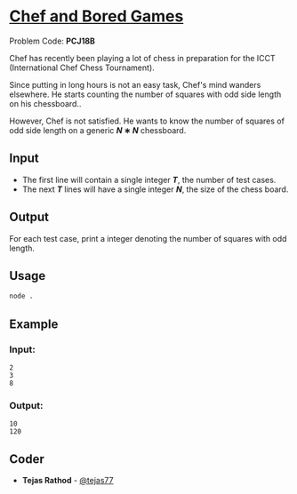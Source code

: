 
# [Chef and Bored Games](https://www.codechef.com/problems/PCJ18B)
Problem Code: **PCJ18B**

Chef has recently been playing a lot of chess in preparation for the ICCT (International Chef Chess Tournament).

Since putting in long hours is not an easy task, Chef's mind wanders elsewhere. He starts counting the number of squares with odd side length on his chessboard..

However, Chef is not satisfied. He wants to know the number of squares of odd side length on a generic **_N_ ∗ _N_**
chessboard.

## Input

- The first line will contain a single integer **_T_**, the number of test cases.
- The next **_T_** lines will have a single integer **_N_**, the size of the chess board.

## Output

For each test case, print a integer denoting the number of squares with odd length.

## Usage
```sh
node .
```
## Example
### Input:
```
2
3
8
```
### Output:
```
10
120
```

## Coder

* **Tejas Rathod** - [@tejas77](https://github.com/tejas77)
